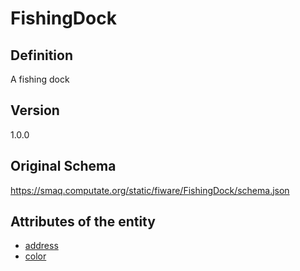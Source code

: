 # FishingDock

## Definition
A fishing dock

## Version
1.0.0

## Original Schema
https://smaq.computate.org/static/fiware/FishingDock/schema.json

## Attributes of the entity

- [address](https://smaq.computate.org/static/fiware/FishingDock/attributes/address.md)
- [color](https://smaq.computate.org/static/fiware/FishingDock/attributes/color.md)

